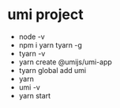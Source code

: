 # umi project
  - node -v
  - npm i yarn tyarn -g
  - tyarn -v
  - yarn create @umijs/umi-app
  - tyarn global add umi
  - yarn
  - umi -v
  - yarn start